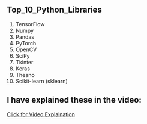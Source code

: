 ## Top_10_Python_Libraries

1. TensorFlow
2. Numpy
3. Pandas
4. PyTorch
5. OpenCV
6. SciPy
7. Tkinter
8. Keras
9. Theano
10. Scikit-learn (sklearn)

## I have explained these in the video:
[Click for Video Explaination](https://drive.google.com/file/d/1KIcmx4v7yjf1HUD1NSfA3YuRU5MsylJD/view?usp=sharing)
